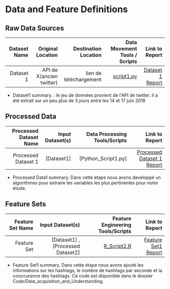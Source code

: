 # Data and Feature Definitions

## Raw Data Sources


| Dataset Name | Original Location   | Destination Location  | Data Movement Tools / Scripts | Link to Report |
| ---:| ---: | ---: | ---: | -----: |
| Dataset 1 | API de X(ancien twitter) | lien de téléchargement | [script1.py](link/to/python/script/file/in/Code) | [Dataset 1 Report](link/to/report1)|


* Dataset1 summary. : le jeu de données provient de l'API de twitter. Il a été extrait sur un peu plus de 3 jours entre les 14 et 17 juin 2018
  


## Processed Data
| Processed Dataset Name | Input Dataset(s)   | Data Processing Tools/Scripts | Link to Report |
| ---:| ---: | ---: | ---: | 
| Processed Dataset 1 | [Dataset1] | [Python_Script1.py] | [Processed Dataset 1 Report](link/to/report1)|


* Processed Data1 summary. Dans cette étape nous avons developpé un algorithmes pour extraire les variables les plus pertinentes pour notre étude.

## Feature Sets

| Feature Set Name | Input Dataset(s)   | Feature Engineering Tools/Scripts | Link to Report |
| ---:| ---: | ---: | ---: |
| Feature Set  | [Dataset1] , [Processed Dataset2] | [R_Script2.R](link/to/R/script/file/in/Code) | [Feature Set1 Report](link/to/report1)|

* Feature Set1 summary. Dans cette étape nous avons ajouté les informations sur les hashtags, le nombre de hashtags par seconde et la cooccurence des hashtags. Ce code est disponible dans le dossier Code/Data_acquisition_and_Understanding.
